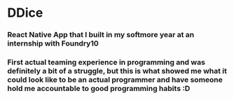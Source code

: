 # DDice
 
### React Native App that I built in my softmore year at an internship with Foundry10
### First actual teaming experience in programming and was definitely a bit of a struggle, but this is what showed me what it could look like to be an actual programmer and have someone hold me accountable to good programming habits :D
